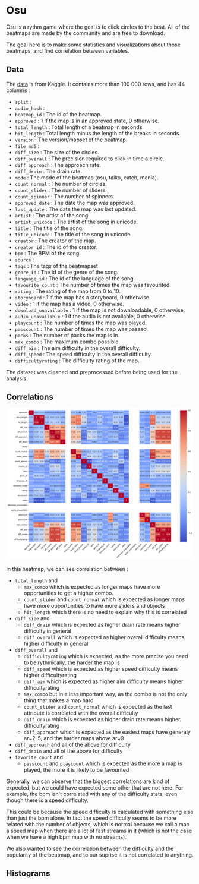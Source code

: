 # Osu 
Osu is a rythm game where the goal is to click circles to the beat.
All of the beatmaps are made by the community and are free to download.

The goal here is to make some statistics and visualizations about those beatmaps, and find correlation between variables.

## Data

The [data](https://www.kaggle.com/datasets/alumkal/osu-beatmaps) is from Kaggle. It contains more than 100 000 rows, and has 44 columns :

- `split` :
- `audio_hash` :
- `beatmap_id` : The id of the beatmap.
- `approved` : 1 if the map is in an approved state, 0 otherwise.
- `total_length` : Total length of a beatmap in seconds.
- `hit_length` : Total length minus the length of the breaks in seconds.
- `version` : The version/mapset of the beatmap.
- `file_md5` :
- `diff_size` : The size of the circles.
- `diff_overall` : The precision required to click in time a circle.
- `diff_approach` : The approach rate.
- `diff_drain` : The drain rate.
- `mode` : The mode of the beatmap (osu, taiko, catch, mania).
- `count_normal` : The number of circles.
- `count_slider` : The number of sliders.
- `count_spinner` : The number of spinners.
- `approved_date` : The date the map was approved.
- `last_update` : The date the map was last updated.
- `artist` : The artist of the song.
- `artist_unicode` : The artist of the song in unicode.
- `title` : The title of the song.
- `title_unicode` : The title of the song in unicode.
- `creator` : The creator of the map.
- `creator_id` : The id of the creator.
- `bpm` : The BPM of the song.
- `source` : 
- `tags` : The tags of the beatmapset
- `genre_id` : The id of the genre of the song.
- `language_id` : The id of the language of the song.
- `favourite_count` : The number of times the map was favourited.
- `rating` : The rating of the map from 0 to 10.
- `storyboard` : 1 if the map has a storyboard, 0 otherwise.
- `video` : 1 if the map has a video, 0 otherwise.
- `download_unavailable` : 1 if the map is not downloadable, 0 otherwise.
- `audio_unavailable` : 1 if the audio is not available, 0 otherwise.
- `playcount` : The number of times the map was played.
- `passcount` : The number of times the map was passed.
- `packs` : The number of packs the map is in.
- `max_combo` : The maximum combo possible.
- `diff_aim` : The aim difficulty in the overall difficulty.
- `diff_speed` : The speed difficulty in the overall difficulty.
- `difficultyrating` : The difficulty rating of the map.

The dataset was cleaned and preprocessed before being used for the analysis.

## Correlations

![heatmap](reports/figures/heatmap_withdiff.png)

In this heatmap, we can see correlation between :
- `total_length` and 
  - `max_combo` which is expected as longer maps have more opportunities to get a higher combo.
  - `count_slider` and `count_normal` which is expected as longer maps have more opportunities to have more sliders and objects
  - `hit_length` which there is no need to explain why this is correlated
- `diff_size` and
  - `diff_drain` which is expected as higher drain rate means higher difficulty in general
  - `diff_overall` which is expected as higher overall difficulty means higher difficulty in general
- `diff_overall` and
  - `difficultyrating` which is expected, as the more precise you need to be rythmically, the harder the map is
  - `diff_speed` which is expected as higher speed difficulty means higher difficultyrating
  - `diff_aim` which is expected as higher aim difficulty means higher difficultyrating
  - `max_combo` but in a less important way, as the combo is not the only thing that makes a map hard
  - `count_slider` and `count_normal` which is expected as the last attribute is correlated with the overall difficulty
  - `diff_drain` which is expected as higher drain rate means higher difficultyrating
  - `diff_approach` which is expected as the easiest maps have generaly ar=2-5, and the harder maps above ar=9
- `diff_approach` and all of the above for difficulty
- `diff_drain` and all of the above for difficulty
- `favorite_count` and
  - `passcount` and `playcount` which is expected as the more a map is played, the more it is likely to be favourited

Generally, we can observe that the biggest correlations are kind of expected, but we could have expected some other that are not here. For example, the bpm isn't correlated with any of the difficulty stats, even though there is a speed difficulty.

This could be because the speed difficulty is calculated with something else than just the bpm alone. In fact the speed difficulty seams to be more related with the number of objects, which is normal because we call a map a speed map when there are a lot of fast streams in it (which is not the case when we have a high bpm map with no streams).

We also wanted to see the correlation between the difficulty and the popularity of the beatmap, and to our suprise it is not correlated to anything.

## Histograms

